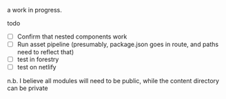 a work in progress.

todo

- [ ] Confirm that nested components work
- [ ] Run asset pipeline (presumably, package.json goes in route, and paths need to reflect that)
- [ ] test in forestry
- [ ] test on netlify

n.b. I believe all modules will need to be public, while the content directory can be private